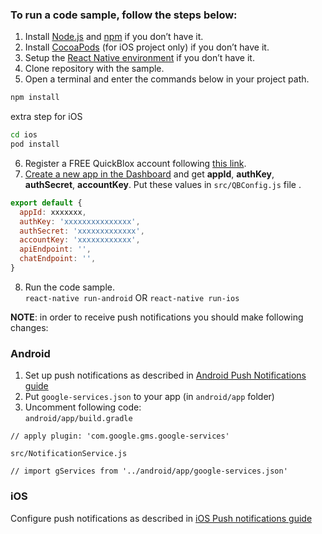 ### To run a code sample, follow the steps below:

1. Install [Node.js](https://nodejs.org) and [npm](https://www.npmjs.com/get-npm) if you don’t have it.
2. Install [CocoaPods](https://guides.cocoapods.org/using/getting-started.html) (for iOS project only) if you don’t have it.
3. Setup the [React Native environment](https://facebook.github.io/react-native/docs/getting-started.html#installing-dependencies) if you don’t have it.
4. Clone repository with the sample.
5. Open a terminal and enter the commands below in your project path.
```bash
npm install
```
extra step for iOS
```bash
cd ios
pod install
```
6. Register a FREE QuickBlox account following [this link](https://admin.quickblox.com/signup).
7. [Create a new app in the Dashboard](https://docs.quickblox.com/docs/react-native-quick-start#section-create-a-new-app-in-the-dashboard) and get **appId**, **authKey**, **authSecret**, **accountKey**. Put these values in `src/QBConfig.js` file .
```javascript
export default {
  appId: xxxxxxx,
  authKey: 'xxxxxxxxxxxxxxx',
  authSecret: 'xxxxxxxxxxxxx',
  accountKey: 'xxxxxxxxxxxx',
  apiEndpoint: '',
  chatEndpoint: '',
}
```
8. Run the code sample.  
`react-native run-android` OR `react-native run-ios`  

**NOTE**: in order to receive push notifications you should make following changes:  
### Android
1. Set up push notifications as described in [Android Push Notifications guide](https://docs.quickblox.com/docs/android-push-notifications)
2. Put `google-services.json` to your app (in `android/app` folder)
3. Uncomment following code:  
​
`android/app/build.gradle`
```
// apply plugin: 'com.google.gms.google-services'
```
`src/NotificationService.js`
```
// import gServices from '../android/app/google-services.json'
```
### iOS
Configure push notifications as described in [iOS Push notifications guide](https://docs.quickblox.com/docs/ios-push-notifications)
